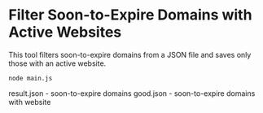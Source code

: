 # Filter Soon-to-Expire Domains with Active Websites

This tool filters soon-to-expire domains from a JSON file and saves only those with an active website.

```
node main.js
```

result.json - soon-to-expire domains
good.json - soon-to-expire domains with website
